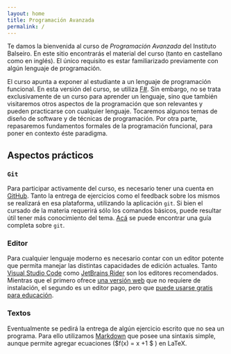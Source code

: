 ```yaml
---
layout: home
title: Programación Avanzada
permalink: /
---
```


Te damos la bienvenida al curso de _Programación Avanzada_ del Instituto Balseiro. En este sitio encontrarás el material del curso (tanto en castellano como en inglés). El único requisito es estar familiarizado previamente con algún lenguaje de programación.

El curso apunta a exponer al estudiante a un lenguaje de programación funcional. En esta versión del curso, se utiliza [F\#](https://learn.microsoft.com/en-us/dotnet/fsharp/what-is-fsharp). Sin embargo, no se trata exclusivamente de un curso para aprender un lenguaje, sino que también visitaremos otros aspectos de la programación que son relevantes y pueden practicarse con cualquier lenguaje. Tocaremos algunos temas de diseño de software y de técnicas de programación. Por otra parte, repasaremos fundamentos formales de la programación funcional, para poner en contexto éste paradigma.

## Aspectos prácticos

### `Git`

Para participar activamente del curso, es necesario tener una cuenta en [GitHub](www.github.com). Tanto la entrega de ejercicios como el feedback sobre los mismos se realizará en esa plataforma, utilizando la aplicación `git`. Si bien el cursado de la materia requerirá sólo los comandos básicos, puede resultar útil tener más conocimiento 
del tema. [Acá](https://happygitwithr.com/) se puede encontrar una guía completa sobre `git`. 

### Editor

Para cualquier lenguaje moderno es necesario contar con un editor potente que permita manejar las distintas capacidades de edición actuales. Tanto [Visual Studio Code](https://code.visualstudio.com/download) como [JetBrains Rider](https://www.jetbrains.com/rider/) son los editores recomendados. 
Mientras que el primero ofrece [una versión web](https://vscode.dev/) que no requiere de instalación, el segundo es un editor pago, pero que [puede usarse gratis para educación](https://www.jetbrains.com/community/education/#students). 

### Textos
Eventualmente se pedirá la entrega de algún ejercicio escrito que no sea un programa. Para ello utilizamos [Markdown](https://www.argentina.gob.ar/contenidosdigitales/escribir-en-markdown/markdown-basico) que posee una sintaxis simple, aunque permite agregar ecuaciones ($f(x) = x +1 $ ) en LaTeX.





